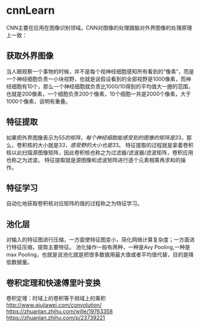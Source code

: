 # cnnLearn

CNN主要在应用在图像识别领域。CNN对图像的处理跟脑对外界图像的处理原理上一致：
## 获取外界图像
当人眼观察一个事物的时候，并不是每个视神经细胞感知所有看到的“像素”，而是一个神经细胞负责一小块视野，也就是说假设看到的全部视野是1000像素，而神经细胞有10个，那么一个神经细胞就负责比1000/10得到的平均值大一圈的范围，也就是200像素，一个细胞负责200个像素，10个细胞一共是2000个像素，大于1000个像素，说明有重叠。
## 特征提取
如果把外界图像表示为5*5的矩阵，每个神经细胞能感受到的图像的矩阵是3*3，那么，卷积核的大小就是3*3，感受野的大小也是3*3。
特征提取的过程就是拿着卷积核以此扫描源图像矩阵，因此卷积核也称之为过滤器/滤波器/滤波矩阵，卷积应用也称之为滤波。
特征提取就是源图像和滤波矩阵进行逐个元素相乘再求和的操作。
## 特征学习
自动化地获取卷积核对应矩阵的值的过程称之为特征学习。

## 池化层
对输入的特征图进行压缩，一方面使特征图变小，简化网络计算复杂度；一方面进行特征压缩，提取主要特征。
池化操作一般有两种，一种是Avy Pooling,一种是max Pooling，也就是说池化就是把很多数据用最大值或者平均值代替，目的是降低数据量。

## 卷积定理和快速傅里叶变换
卷积定理：时域上的卷积等于频域上的乘积
http://www.qiujiawei.com/convolution/
https://zhuanlan.zhihu.com/wille/19763358
https://zhuanlan.zhihu.com/p/23739221

